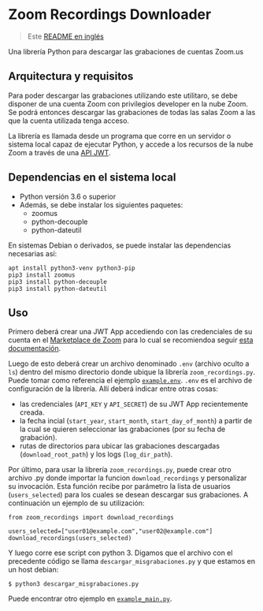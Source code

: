 # Zoom Recordings Downloader

> Este [README en inglés](README.md)

Una librería Python para descargar las grabaciones de cuentas Zoom.us

## Arquitectura y requisitos

Para poder descargar las grabaciones utilizando este utilitaro, se debe disponer de una cuenta Zoom con privilegios developer en la nube Zoom. Se podrá entonces descargar las grabaciones de todas las salas Zoom a las que la cuenta utilizada tenga acceso. 

La librería es llamada desde un programa que corre en un servidor o sistema local capaz de ejecutar Python, y accede a los recursos de la nube Zoom a través de una [API JWT](https://marketplace.zoom.us/docs/guides/auth/jwt).


## Dependencias en el sistema local

* Python versión 3.6 o superior
* Además, se debe instalar los siguientes paquetes:
   * zoomus
   * python-decouple
   * python-dateutil

En sistemas Debian o derivados, se puede instalar las dependencias necesarias así:
```
apt install python3-venv python3-pip
pip3 install zoomus
pip3 install python-decouple
pip3 install python-dateutil
```

## Uso

Primero deberá crear una JWT App accediendo con las credenciales de su cuenta en el [Marketplace de Zoom](https://marketplace.zoom.us/) para lo cual se recomiendoa seguir [esta documentación](https://marketplace.zoom.us/docs/guides/build/jwt-app).

Luego de esto deberá crear un archivo denominado `.env` (archivo oculto a `ls`) dentro del mismo directorio donde ubique la librería `zoom_recordings.py`. Puede tomar como referencia el ejemplo [`example.env`](example.env). `.env` es el archivo de configuración de la librería. Allí deberá indicar entre otras cosas:
* las credenciales (`API_KEY` y `API_SECRET`) de su JWT App recientemente creada.
* la fecha incial (`start_year`, `start_month`, `start_day_of_month`) a partir de la cual se quieren seleccionar las grabaciones (por su fecha de grabación).
* rutas de directorios para ubicar las grabaciones descargadas (`download_root_path`) y los logs (`log_dir_path`).

Por último, para usar la librería `zoom_recordings.py`, puede crear otro archivo .py donde importar la funcion `download_recordings` y personalizar su invocación. Esta función recibe por parámetro la lista de usuarios (`users_selected`) para los cuales se desean descargar sus grabaciones. A continuación un ejemplo de su utilización:

```
from zoom_recordings import download_recordings

users_selected=["user01@example.com","user02@example.com"]
download_recordings(users_selected)
```
Y luego corre ese script con python 3. Digamos que el archivo con el precedente código se llama `descargar_misgrabaciones.py` y que estamos en un host debian: 
```
$ python3 descargar_misgrabaciones.py
```
Puede encontrar otro ejemplo en [`example_main.py`](example_main.py).
